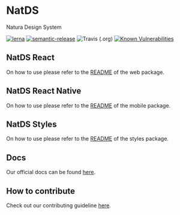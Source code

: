 # NatDS

Natura Design System

[![lerna](https://img.shields.io/badge/maintained%20with-lerna-cc00ff.svg)](https://lerna.js.org/)
[![semantic-release](https://img.shields.io/badge/%20%20%F0%9F%93%A6%F0%9F%9A%80-semantic--release-e10079.svg)](https://github.com/semantic-release/semantic-release)
![Travis (.org)](https://img.shields.io/travis/natura-cosmeticos/natds.svg)
[![Known Vulnerabilities](https://snyk.io/test/github/natura-cosmeticos/NATDS/badge.svg?targetFile=package.json)](https://snyk.io/test/github/natura-cosmeticos/NATDS?targetFile=package.json)

## NatDS React

On how to use please refer to the [README](./packages/web/README.md) of the web package.

## NatDS React Native

On how to use please refer to the [README](./packages/mobile/README.md) of the mobile package.

## NatDS Styles

On how to use please refer to the [README](./packages/styles/README.md) of the styles package.

## Docs

Our official docs can be found [here](https://natds-js.netlify.com/).

## How to contribute

Check out our contributing guideline [here](./CONTRIBUTING.md).
